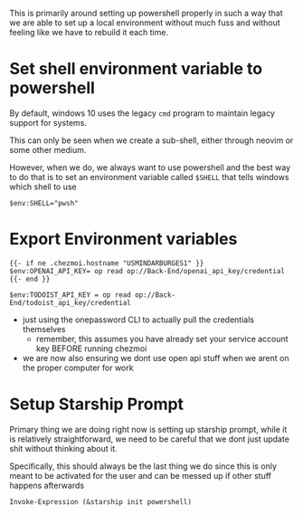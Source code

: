 

This is primarily around setting up powershell properly in such a way that we are able to set up a local environment without much fuss and without feeling like we have to rebuild it each time.


# Set shell environment variable to powershell

By default, windows 10 uses the legacy `cmd` program to maintain legacy support for systems.

This can only be seen when we create a sub-shell, either through neovim or some other medium.

However, when we do, we always want to use powershell and the best way to do that is to set an environment variable called `$SHELL` that tells windows which shell to use
``` pwsh
$env:SHELL="pwsh"
```


# Export Environment variables

``` pwsh
{{- if ne .chezmoi.hostname "USMINDARBURGES1" }}
$env:OPENAI_API_KEY= op read op://Back-End/openai_api_key/credential
{{- end }}

$env:TODOIST_API_KEY = op read op://Back-End/todoist_api_key/credential
```
- just using the onepassword CLI to actually pull the credentials themselves
    - remember, this assumes you have already set your service account key BEFORE running chezmoi
- we are now also ensuring we dont use open api stuff when we arent on the proper computer for work

# Setup Starship Prompt

Primary thing we are doing right now is setting up starship prompt, while it is relatively straightforward, we need to be careful that we dont just update shit without thinking about it.

Specifically, this should always be the last thing we do since this is only meant to be activated for the user and can be messed up if other stuff happens afterwards

``` pwsh
Invoke-Expression (&starship init powershell)
```


